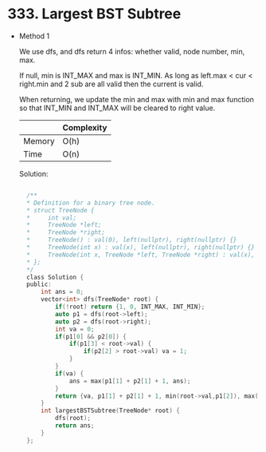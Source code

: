 # 333. Largest BST Subtree

- Method 1

  We use dfs, and dfs return 4 infos: whether valid, node number, min, max.

  If null, min is INT_MAX and max is INT_MIN. As long as left.max < cur < right.min and 2 sub are all valid then the current is valid.

  When returning, we update the min and max with min and max function so that INT_MIN and INT_MAX will be cleared to right value.

  |        | Complexity |
  | ------ | ---------- |
  | Memory | O(h)       |
  | Time   | O(n)       |

  Solution:

  ```h

    /**
    * Definition for a binary tree node.
    * struct TreeNode {
    *     int val;
    *     TreeNode *left;
    *     TreeNode *right;
    *     TreeNode() : val(0), left(nullptr), right(nullptr) {}
    *     TreeNode(int x) : val(x), left(nullptr), right(nullptr) {}
    *     TreeNode(int x, TreeNode *left, TreeNode *right) : val(x), left(left), right(right) {}
    * };
    */
    class Solution {
    public:
        int ans = 0;
        vector<int> dfs(TreeNode* root) {
            if(!root) return {1, 0, INT_MAX, INT_MIN};
            auto p1 = dfs(root->left);
            auto p2 = dfs(root->right);
            int va = 0;
            if(p1[0] && p2[0]) {
                if(p1[3] < root->val) {
                    if(p2[2] > root->val) va = 1;
                }
            }
            if(va) {
                ans = max(p1[1] + p2[1] + 1, ans);
            }
            return {va, p1[1] + p2[1] + 1, min(root->val,p1[2]), max(root->val,p2[3])};
        }
        int largestBSTSubtree(TreeNode* root) {
            dfs(root);
            return ans;
        }
    };

  ```

<!-- - Method 2

    This is another method.

    | |   Complexity  |
    | ----------- | ----------- |
    |  Memory     | O(n) |
    |      Time       |  O(n) |


    Solution:

    ``` h



    ```

- Additional Knowledge:

    Here are some additional knowledge.



<br> -->
